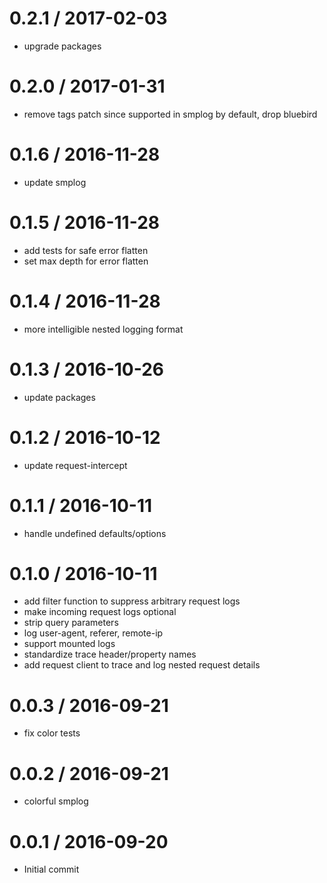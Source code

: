 
0.2.1 / 2017-02-03
==================

  * upgrade packages

0.2.0 / 2017-01-31
==================

  * remove tags patch since supported in smplog by default, drop bluebird

0.1.6 / 2016-11-28
==================

  * update smplog

0.1.5 / 2016-11-28
==================

  * add tests for safe error flatten
  * set max depth for error flatten

0.1.4 / 2016-11-28
==================

  * more intelligible nested logging format

0.1.3 / 2016-10-26
==================

  * update packages

0.1.2 / 2016-10-12
==================

  * update request-intercept

0.1.1 / 2016-10-11
==================

  * handle undefined defaults/options

0.1.0 / 2016-10-11
==================

  * add filter function to suppress arbitrary request logs
  * make incoming request logs optional
  * strip query parameters
  * log user-agent, referer, remote-ip
  * support mounted logs
  * standardize trace header/property names
  * add request client to trace and log nested request details

0.0.3 / 2016-09-21
==================

  * fix color tests

0.0.2 / 2016-09-21
==================

  * colorful smplog

0.0.1 / 2016-09-20
==================

  * Initial commit
